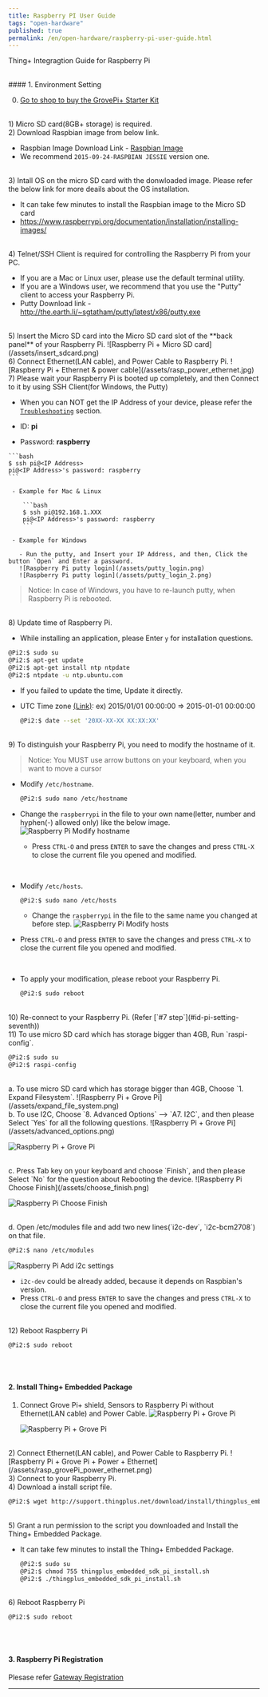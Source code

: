 ```yaml
---
title: Raspberry PI User Guide
tags: "open-hardware"
published: true
permalink: /en/open-hardware/raspberry-pi-user-guide.html
---
```


Thing+ Integragtion Guide for Raspberry Pi

<br/>
#### 1. Environment Setting

0) [Go to shop to buy the GrovePi+ Starter Kit](http://www.seeedstudio.com/depot/GrovePi-Starter-Kit-for-Raspberry-Pi-p-2240.html)

<br/>
1) Micro SD card(8GB+ storage) is required.

<br/>
2) Download Raspbian image from below link.

   - Raspbian Image Download Link - [Raspbian Image](https://downloads.raspberrypi.org/raspbian/images/raspbian-2015-09-28/2015-09-24-raspbian-jessie.zip)
   - We recommend `2015-09-24-RASPBIAN JESSIE` version one.

<br/>
3) Intall OS on the micro SD card with the donwloaded image. Please refer the below link for more deails about the OS installation.

   - It can take few minutes to install the Raspbian image to the Micro SD card
   - https://www.raspberrypi.org/documentation/installation/installing-images/

<br/>
4) Telnet/SSH Client is required for controlling the Raspberry Pi from your PC.

   - If you are a Mac or Linux user, please use the default terminal utility.
   - If you are a Windows user, we recommend that you use the "Putty" client to access your Raspberry Pi.
   - Putty Download link - http://the.earth.li/~sgtatham/putty/latest/x86/putty.exe

<br/>
5) Insert the Micro SD card into the Micro SD card slot of the **back panel** of your Raspberry Pi.
   ![Raspberry Pi + Micro SD card](/assets/insert_sdcard.png)

<br/>
6) Connect Ethernet(LAN cable), and Power Cable to Raspberry Pi.
   ![Raspberry Pi + Ethernet & power cable](/assets/rasp_power_ethernet.jpg)

<br/>
<div id='id-pi-setting-seventh'></div>
7) Please wait your Raspberry Pi is booted up completely, and then Connect to it by using SSH Client(for Windows, the Putty)

   - When you can NOT get the IP Address of your device, please refer the [`Troubleshooting`](/en/help/troubleshooting.html) section.

   - ID: **pi**
   - Password: **raspberry**

    ```bash
    $ ssh pi@<IP Address>
    pi@<IP Address>'s password: raspberry
    ```

     - Example for Mac & Linux

        ```bash
        $ ssh pi@192.168.1.XXX
        pi@<IP Address>'s password: raspberry
        ```

     - Example for Windows

       - Run the putty, and Insert your IP Address, and then, Click the button `Open` and Enter a password.
       ![Raspberry Pi putty login](/assets/putty_login.png)
       ![Raspberry Pi putty login](/assets/putty_login_2.png)

> Notice: In case of Windows, you have to re-launch putty, when Raspberry Pi is rebooted.

<br/>
8) Update time of Raspberry Pi.

- While installing an application, please Enter `y` for installation questions.

```bash
@Pi2:$ sudo su
@Pi2:$ apt-get update
@Pi2:$ apt-get install ntp ntpdate
@Pi2:$ ntpdate -u ntp.ubuntu.com
```

- If you failed to update the time, Update it directly.

 - UTC Time zone [(Link)](http://www.worldtimeserver.com/current_time_in_UTC.aspx): ex) 2015/01/01 00:00:00 => 2015-01-01 00:00:00

    ```bash
    @Pi2:$ date --set '20XX-XX-XX XX:XX:XX'
    ```

<br/>
9) To distinguish your Raspberry Pi, you need to modify the hostname of it.

> Notice: You MUST use arrow buttons on your keyboard, when you want to move a cursor
  
  - Modify `/etc/hostname`.

    ```bash
    @Pi2:$ sudo nano /etc/hostname
    ```

   - Change the `raspberrypi` in the file to your own name(letter, number and hyphen(-) allowed only) like the below image.
   ![Raspberry Pi Modify hostname](/assets/modify_hostname.png)

     - Press `CTRL-O` and press `ENTER` to save the changes and press `CTRL-X` to close the current file you opened and modified.

<br/>

 - Modify `/etc/hosts`.

    ```bash
    @Pi2:$ sudo nano /etc/hosts
    ```

   - Change the `raspberrypi` in the file to the same name you changed at before step.
   ![Raspberry Pi Modify hosts](/assets/modify_hostname_2.png)

 - Press `CTRL-O` and press `ENTER` to save the changes and press `CTRL-X` to close the current file you opened and modified.

<br/>

 - To apply your modification, please reboot your Raspberry Pi.

    ```bash
    @Pi2:$ sudo reboot
    ```

<br/>
10) Re-connect to your Raspberry Pi. (Refer [`#7 step`](#id-pi-setting-seventh))

<br/>
11) To use micro SD card which has storage bigger than 4GB, Run `raspi-config`.

```bash
@Pi2:$ sudo su
@Pi2:$ raspi-config
```

   <br/>
   a. To use micro SD card which has storage bigger than 4GB, Choose `1. Expand Filesystem`.
   ![Raspberry Pi + Grove Pi](/assets/expand_file_system.png)

   <br/>
   b. To use I2C, Choose `8. Advanced Options` --> `A7. I2C`, and then please Select `Yes` for all the following questions.
   ![Raspberry Pi + Grove Pi](/assets/advanced_options.png)

   ![Raspberry Pi + Grove Pi](/assets/choose_i2c.png)

   <br/>
   c. Press Tab key on your keyboard and choose `Finish`, and then please Select `No` for the question about Rebooting the device.
   ![Raspberry Pi Choose Finish](/assets/choose_finish.png)

   ![Raspberry Pi Choose Finish](/assets/choose_finish_2.png)

   <br/>
   d. Open /etc/modules file and add two new lines(`i2c-dev`, `i2c-bcm2708`) on that file.

```bash
@Pi2:$ nano /etc/modules
```

   ![Raspberry Pi Add i2c settings](/assets/add_i2c_lines.png)

   - `i2c-dev` could be already added, because it depends on Raspbian's version.
   - Press `CTRL-O` and press `ENTER` to save the changes and press `CTRL-X` to close the current file you opened and modified.

<br/>
12) Reboot Raspberry Pi

```bash
@Pi2:$ sudo reboot
```

<br/><br/>
#### 2. Install Thing+ Embedded Package

1) Connect Grove Pi+ shield, Sensors to Raspberry Pi without Ethernet(LAN cable) and Power Cable.
   ![Raspberry Pi + Grove Pi](/assets/rasp_grovePi.png)

   ![Raspberry Pi + Grove Pi](/assets/rasp_grovePi_2.jpg)

<br/>
2) Connect Ethernet(LAN cable), and Power Cable to Raspberry Pi.
![Raspberry Pi + Grove Pi + Power + Ethernet](/assets/rasp_grovePi_power_ethernet.png)

<br/>
3) Connect to your Raspberry Pi.

<br/>
4) Download a install script file.

```bash
@Pi2:$ wget http://support.thingplus.net/download/install/thingplus_embedded_sdk_pi_install.sh
```

<br/>
5) Grant a run permission to the script you downloaded and Install the Thing+ Embedded Package.

- It can take few minutes to install the Thing+ Embedded Package.

    ```bash
    @Pi2:$ sudo su
    @Pi2:$ chmod 755 thingplus_embedded_sdk_pi_install.sh
    @Pi2:$ ./thingplus_embedded_sdk_pi_install.sh
    ```

<br/>
6) Reboot Raspberry Pi

```bash
@Pi2:$ sudo reboot
```

<br/><br/>
#### 3. Raspberry Pi Registration
Plesase refer [Gateway Registration](/en/user-guide/registration.html#id-gateway)

--------------------
